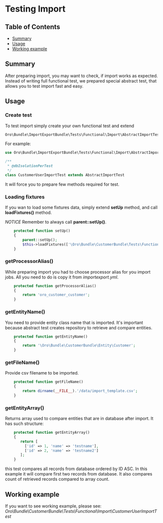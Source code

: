 Testing Import
========

Table of Contents
-----------------
 - [Summary](#summary)
 - [Usage](#usage)
 - [Working example](#working-example)

Summary
-------
After preparing import, you may want to check, if import works as expected.
Instead of writing full functional test, we prepared special abstract test, 
that allows you to test import fast and easy.

Usage
-----
### Create test

To test import simply create your own functional test and extend

```php
Oro\Bundle\ImportExportBundle\Tests\Functional\Import\AbstractImportTest;
```

For example:
```php
use Oro\Bundle\ImportExportBundle\Tests\Functional\Import\AbstractImportTest;

/**
 * @dbIsolationPerTest
 */
class CustomerUserImportTest extends AbstractImportTest
```

It will force you to prepare few methods required for test.

### Loading fixtures

If you wan to load some fixtures data, simply extend **setUp** method,
and call **loadFixtures()** method.

*NOTICE* Remember to always call **parent::setUp()**.

```php
    protected function setUp()
    {
        parent::setUp();
        $this->loadFixtures(['\Oro\Bundle\CustomerBundle\Tests\Functional\DataFixtures\LoadCustomers']);
    }
```

### getProcessorAlias()
While preparing import you had to choose processor alias for you import jobs.
All you need to do is copy it from *importexport.yml*.

```php
    protected function getProcessorAlias()
    {
        return 'oro_customer_customer';
    }

```

### getEntityName()
You need to provide entity class name that is imported.
It's important because abstract test creates repository to retrieve and compare entities.

```php
    protected function getEntityName()
    {
        return '\Oro\Bundle\CustomerBundle\Entity\Customer';
    }
```

### getFileName()
Provide csv filename to be imported.

```php
    protected function getFileName()
    {
        return dirname(__FILE__).'/data/import_template.csv';
    }
```

### getEntityArray()
Returns array used to compare entities that are in database after import.
It has such structure:

```php
    protected function getEntityArray()
    {
       return [
         ['id' => 1, 'name' => 'testname'],
         ['id' => 2, 'name' => 'testname2']
       ];
    }
```

this test compares all records from database ordered by ID ASC.
In this example it will compare first two records from database.
It also compares count of retrieved records compared to array count.

Working example
---------------
If you want to see working example, please see: 
*Oro\Bundle\CustomerBundle\Tests\Functional\Import\CustomerUserImportTest* 
